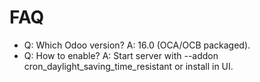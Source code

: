 # FAQ

- Q: Which Odoo version? A: 16.0 (OCA/OCB packaged).
- Q: How to enable? A: Start server with --addon cron_daylight_saving_time_resistant or install in UI.
